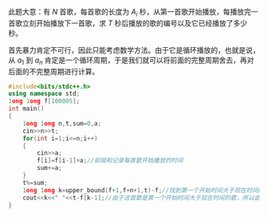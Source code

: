 此题大意：有 $N$ 首歌，每首歌的长度为 $A_i$ 秒，从第一首歌开始播放，每播放完一首歌立刻开始播放下一首歌，求 $T$ 秒后播放的歌的编号以及它已经播放了多少秒。

首先暴力肯定不可行，因此只能考虑数学方法。由于它是循环播放的，也就是说，从 $a_1$ 到 $a_n$ 肯定是一个循环周期，于是我们就可以将前面的完整周期舍去，再对后面的不完整周期进行计算。
```cpp
#include<bits/stdc++.h>
using namespace std;
1ong 1ong f[100005];
int main()
{
	1ong 1ong n,t,sum=0,a;
	cin>>n>>t;
	for(int i=1;i<=n;i++)
	{
		cin>>a;
		f[i]=f[i-1]+a;//前缀和记录每首歌开始播放的时间 
		sum+=a;
	}
	t%=sum;
	1ong 1ong k=upper_bound(f+1,f+n+1,t)-f;//找到第一个开始时间大于现在时间的歌 
	cout<<k<<" "<<t-f[k-1];//由于这首歌是第一个开始时间大于现在时间的歌，所以此时肯定在播放前面一首歌，用t减去它开始播放的时间就是它目前播放的时间数 
}
```
